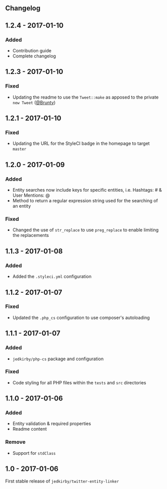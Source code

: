 Changelog
-------

## 1.2.4 - 2017-01-10

### Added
- Contribution guide
- Complete changelog

## 1.2.3 - 2017-01-10

### Fixed
- Updating the readme to use the `Tweet::make` as apposed to the private `new Tweet` ([@Brunty](https://twitter.com/Brunty))

## 1.2.1 - 2017-01-10

### Fixed
- Updating the URL for the StyleCI badge in the homepage to target `master`

## 1.2.0 - 2017-01-09

### Added
- Entity searches now include keys for specific entities, i.e. Hashtags: # & User Mentions: @
- Method to return a regular expression string used for the searching of an entity

### Fixed
- Changed the use of `str_replace` to use `preg_replace` to enable limiting the replacements

## 1.1.3 - 2017-01-08

### Added
- Added the `.styleci.yml` configuration

## 1.1.2 - 2017-01-07

### Fixed
- Updated the `.php_cs` configuration to use composer's autoloading

## 1.1.1 - 2017-01-07

### Added
- `jedkirby/php-cs` package and configuration

### Fixed
- Code styling for all PHP files within the `tests` and `src` directories

## 1.1.0 - 2017-01-06

### Added
- Entity validation & required properties
- Readme content

### Remove
- Support for `stdClass`

## 1.0 - 2017-01-06

First stable release of `jedkirby/twitter-entity-linker`
